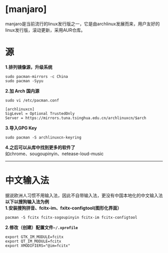 **[manjaro]**
=====
manjaro是当前流行的linux发行版之一，它是由archlinux发展而来，用户友好的linux发行版，滚动更新，采用AUR仓库。    

**源**
=====
**1.排列镜像源，升级系统**      
```
sudo pacman-mirrors -c China
sudo pacman -Syyu
```
**2.加 Arch 国内源**    
```
sudo vi /etc/pacman.conf
```
```
[archlinuxcn]       
SigLevel = Optional TrustedOnly     
Server = https://mirrors.tuna.tsinghua.edu.cn/archlinuxcn/$arch       
```
**3.导入GPG Key**    
```
sudo pacman -S archlinuxcn-keyring
```
**4.之后可以从库中找到更多的软件了**   
如chrome、sougoupinyin、netease-loud-music
***
**中文输入法**
=====
据说欧洲人习惯不用输入法，因此不自带输入法，更没有中国本地化的中文输入法  
**以下以搜狗输入法为例**      
**1.安装搜狗拼音、fcitx-im、fxitx-configtool(图形化界面）**   
```
pacman -S fcitx fcitx-sogoupinyin fcitx-im fcitx-configtool
```   
**2.修改（创建）配置文件`~/.xprofile`**     
```
export GTK_IM_MODULE=fcitx
export QT_IM_MODULE=fcitx
export XMODIFIERS="@im=fcitx"
```   
    
